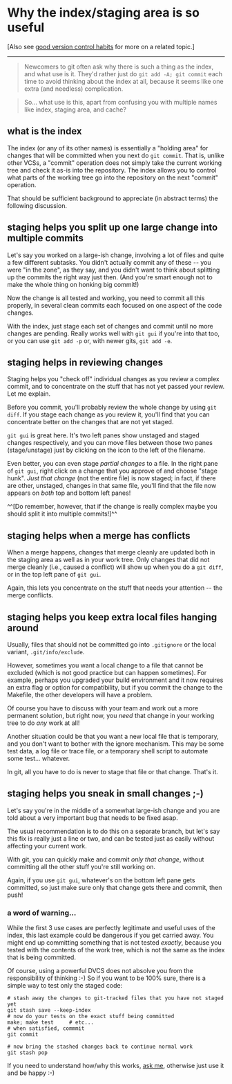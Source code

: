 # Why the index/staging area is so useful

[Also see [good version control habits](tips/1-vc-habits.html) for more on
a related topic.]

----

>   Newcomers to git often ask why there is such a thing as the index, and
    what use is it.  They'd rather just do `git add -A; git commit` each time
    to avoid thinking about the index at all, because it seems like one extra
    (and needless) complication.

>   So... what use is this, apart from confusing you with multiple names like
    index, staging area, and cache?


## what is the index

The index (or any of its other names) is essentially a "holding area" for
changes that will be committed when you next do `git commit`.  That is, unlike
other VCSs, a "commit" operation does not simply take the current working tree
and check it as-is into the repository.  The index allows you to control what
parts of the working tree go into the repository on the next "commit"
operation.

That should be sufficient background to appreciate (in abstract terms) the
following discussion.

## staging helps you split up one large change into multiple commits

Let's say you worked on a large-ish change, involving a lot of files and quite
a few different subtasks.  You didn't actually commit any of these -- you were
"in the zone", as they say, and you didn't want to think about splitting up
the commits the right way just then.  (And you're smart enough not to make the
whole thing on honking big commit!)

Now the change is all tested and working, you need to commit all this
properly, in several clean commits each focused on one aspect of the code
changes.

With the index, just stage each set of changes and commit until no more
changes are pending.  Really works well with `git gui` if you're into that
too, or you can use `git add -p` or, with newer gits, `git add -e`.

## staging helps in reviewing changes

Staging helps you "check off" individual changes as you review a complex
commit, and to concentrate on the stuff that has not yet passed your review.
Let me explain.

Before you commit, you'll probably review the whole change by using `git
diff`.  If you stage each change as you review it, you'll find that you can
concentrate better on the changes that are not yet staged.

`git gui` is great here.  It's two left panes show unstaged and staged changes
respectively, and you can move files between those two panes
(stage/unstage) just by clicking on the icon to the left of the filename.

Even better, you can even stage *partial changes* to a file.  In the right
pane of `git gui`, right click on a change that you approve of and choose
"stage hunk".  *Just that change* (not the entire file) is now staged; in
fact, if there are other, unstaged, changes in that same file, you'll find
that the file now appears on *both* top and bottom left panes!

^^[Do remember, however, that if the change is really complex maybe you should
split it into multiple commits!]^^

## staging helps when a merge has conflicts

When a merge happens, changes that merge cleanly are updated both in the
staging area as well as in your work tree.  Only changes that did not merge
cleanly (i.e., caused a conflict) will show up when you do a `git diff`,
or in the top left pane of `git gui`.

Again, this lets you concentrate on the stuff that needs your attention -- the
merge conflicts.

## staging helps you keep extra local files hanging around

Usually, files that should not be committed go into `.gitignore` or the
local variant, `.git/info/exclude`.

However, sometimes you want a local change to a file that cannot be excluded
(which is not good practice but can happen sometimes).  For example, perhaps
you upgraded your build environment and it now requires an extra flag or
option for compatibility, but if you commit the change to the Makefile, the
other developers will have a problem.

Of course you have to discuss with your team and work out a more permanent
solution, but right now, you *need* that change in your working tree to do
*any* work at all!

Another situation could be that you want a new local file that is temporary,
and you don't want to bother with the ignore mechanism.  This may be some test
data, a log file or trace file, or a temporary shell script to automate some
test... whatever.

In git, all you have to do is never to stage that file or that change.  That's
it.

## staging helps you sneak in small changes ;-)

Let's say you're in the middle of a somewhat large-ish change and you are told
about a very important bug that needs to be fixed asap.

The usual recommendation is to do this on a separate branch, but let's say
this fix is really just a line or two, and can be tested just as easily
without affecting your current work.

With git, you can quickly make and commit *only that change*, without
committing all the other stuff you're still working on.

Again, if you use `git gui`, whatever's on the bottom left pane gets
committed, so just make sure only that change gets there and commit, then
push!

### a word of warning...

While the first 3 use cases are perfectly legitimate and useful uses of the
index, this last example could be dangerous if you get carried away.  You
might end up committing something that is not tested *exactly*, because you
tested with the contents of the work tree, which is not the same as the index
that is being committed.

Of course, using a powerful DVCS does not absolve you from the responsibility
of thinking :-)  So if you want to be 100% sure, there is a simple way to test
only the staged code:

    # stash away the changes to git-tracked files that you have not staged yet
    git stash save --keep-index
    # now do your tests on the exact stuff being committed
    make; make test     # etc...
    # when satisfied, commmit
    git commit

    # now bring the stashed changes back to continue normal work
    git stash pop

If you need to understand how/why this works, [ask
me](mailto:sitaramc@gmail.com), otherwise just use it and be happy :-)
